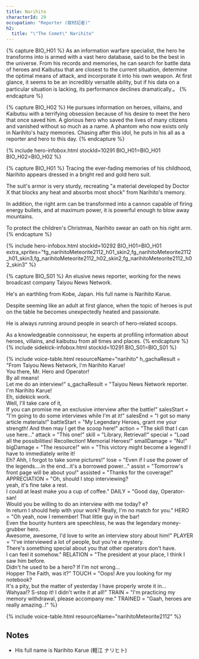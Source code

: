 ```yaml
---
title: Narihito
characterId: 29
occupation: "Reporter (取材記者)"
h2:
  title: "\"The Comet\" Narihito"
---
```


{% capture BIO_H01 %}
As an information warfare specialist, the hero he transforms into is armed with a vast hero database, said to be the best in the universe. From his records and memories, he can search for battle data of heroes and Kaibutsu that are closest to the current situation, determine the optimal means of attack, and incorporate it into his own weapon. At first glance, it seems to be an incredibly versatile ability, but if his data on a particular situation is lacking, its performance declines dramatically.。
{% endcapture %}

{% capture BIO_H02 %}
He pursues information on heroes, villains, and Kaibutsu with a terrifying obsession because of his desire to meet the hero that once saved him. A glorious hero who saved the lives of many citizens and vanished without so much as a name. A phantom who now exists only in Narihito's hazy memories. Chasing after this idol, he puts in his all as a reporter and hero to this day.
{% endcapture %}

{% include hero-infobox.html stockId=10291 BIO_H01=BIO_H01 BIO_H02=BIO_H02 %}

{% capture BIO_H01 %}
Tracing the ever-fading memories of his childhood, Narihito appears dressed in a bright red and gold hero suit.

The suit's armor is very sturdy, recreating "a material developed by Doctor X that blocks any heat and absorbs most shock" from Narihito's memory.

In addition, the right arm can be transformed into a cannon capable of firing energy bullets, and at maximum power, it is powerful enough to blow away mountains.

To protect the children's Christmas, Narihito swear an oath on his right arm.
{% endcapture %}

{% include hero-infobox.html stockId=10292 BIO_H01=BIO_H01 extra_sprites="fg_narihitoMeteorite2112_h01_skin2,fg_narihitoMeteorite2112_h01_skin3,fg_narihitoMeteorite2112_h02_skin2,fg_narihitoMeteorite2112_h02_skin3" %}

{% capture BIO_S01 %}
An elusive news reporter, working for the news broadcast company Taiyou News Network.

He's an earthling from Kobe, Japan. His full name is Narihito Karue.

Despite seeming like an adult at first glance, when the topic of heroes is put on the table he becomes unexpectedly heated and passionate.

He is always running around people in search of hero-related scoops.

As a knowledgeable connoisseur, he experts at profiling information about heroes, villains, and kaibutsu from all times and places.
{% endcapture %}
{% include sidekick-infobox.html stockId=10291 BIO_S01=BIO_S01 %}

{% include voice-table.html resourceName="narihito"
h_gachaResult = "From Taiyou News Network, I'm Narihito Karue!<br>You there, Mr. Hero and Operator!<br>By all means!<br>Let me do an interview!"
s_gachaResult = "Taiyou News Network reporter.<br>I'm Narihito Karue!<br>Eh, sidekick work.<br>Well, I'll take care of it,<br>If you can promise me an exclusive interview after the battle!"
salesStart = "I'm going to do some interviews while I'm at it!"
salesEnd = "I got so many article materials!"
battleStart = "My Legendary Heroes, grant me your strength! And then may I get the scoop here!"
action = "The skill that I can use here…"
attack = "This one!"
skill = "Library, Retrieval!"
special = "Load all the possibilities! Recollection! Memorial Heroes!"
smallDamage = "Nu!"
bigDamage = "The resource!"
win = "This victory might become a legend! I have to immediately write it!<br>Eh? Ahh, I forgot to take some pictures!"
lose = "Even if I use the power of the legends….in the end…it's a borrowed power…"
assist = "Tomorrow's front page will be about you!"
assisted = "Thanks for the coverage!"
APPRECIATION = "Oh, should I stop interviewing?<br>yeah, it's fine take a rest.<br>I could at least make you a cup of coffee."
DAILY = "Good day, Operator-san!<br>Would you be willing to do an interview with me today? e?<br>In return I should help with your work? Really, I'm no match for you."
HERO = "Oh yeah, now I remember! That little guy in the bar!<br>Even the bounty hunters are speechless, he was the legendary money-grubber hero.<br>Awesome, awesome, I'd love to write an interview story about him!"
PLAYER = "I've interviewed a lot of people, but you're a mystery.<br>There's something special about you that other operators don't have.<br>I can feel it somehow."
RELATION = "The president at your place, I think I saw him before.<br>Didn't he used to be a hero? If I'm not wrong…<br>Hopper The Faith, was it?"
TOUCH = "Oops! Are you looking for my notebook?<br>It's a pity, but the matter of yesterday I have properly wrote it in…<br>Wahyaa!? S-stop it! I didn't write it at all!"
TRAIN = "I'm practicing my memory withdrawal, please accompany me."
TRAINED = "Gaah, heroes are really amazing..!"
%}

{% include voice-table.html resourceName="narihitoMeteorite2112"
%}

## Notes

- His full name is Narihito Karue (軽江 ナリヒト)
